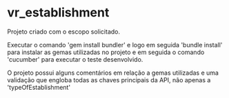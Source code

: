 # vr_establishment

Projeto criado com o escopo solicitado.

Executar o comando 'gem install bundler' e logo em seguida 'bundle install' para instalar as gemas utilizadas no projeto e em seguida o comando 'cucumber' para executar o teste desenvolvido.

O projeto possui alguns comentários em relação a gemas utilizadas e uma validação que engloba todas as chaves principais da API, não apenas a 'typeOfEstablishment'

